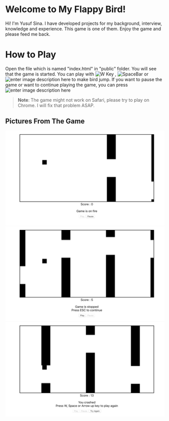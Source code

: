 # Welcome to My Flappy Bird!

Hi! I'm Yusuf Sina. I have developed projects for my background, interview, knowledge and experience. This game is one of them. Enjoy the game and please feed me back.


# How to Play

Open the file which is named "index.html" in "public" folder. You will see that the game is started. You can play with ![W Key](https://d1nhio0ox7pgb.cloudfront.net/_img/v_collection_png/48x48/shadow/keyboard_key_w.png) , ![SpaceBar](https://www.materialui.co/materialIcons/editor/space_bar_black_48x48.png) or ![enter image description here](http://icons.iconarchive.com/icons/chromatix/keyboard-keys/48/arrow-up-icon.png) to make bird jump. If you want to pause the game or want to continue playing the game,  you can press ![enter image description here](http://icons.iconarchive.com/icons/chromatix/keyboard-keys/48/esc-icon.png)
> **Note**: The game might not work on Safari, please try to play on Chrome. I will fix that problem ASAP.
## Pictures From The Game

![enter image description here](./ss1.png)
![enter image description here](./ss2.png)
![enter image description here](./ss3.png)


